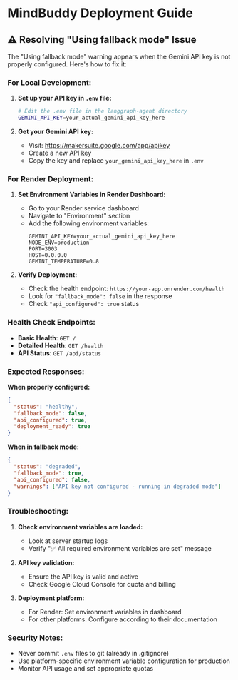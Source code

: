 # MindBuddy Deployment Guide

## ⚠️ Resolving "Using fallback mode" Issue

The "Using fallback mode" warning appears when the Gemini API key is not properly configured. Here's how to fix it:

### For Local Development:

1. **Set up your API key in `.env` file:**
   ```bash
   # Edit the .env file in the langgraph-agent directory
   GEMINI_API_KEY=your_actual_gemini_api_key_here
   ```

2. **Get your Gemini API key:**
   - Visit: https://makersuite.google.com/app/apikey
   - Create a new API key
   - Copy the key and replace `your_gemini_api_key_here` in `.env`

### For Render Deployment:

1. **Set Environment Variables in Render Dashboard:**
   - Go to your Render service dashboard
   - Navigate to "Environment" section
   - Add the following environment variables:
     ```
     GEMINI_API_KEY=your_actual_gemini_api_key_here
     NODE_ENV=production
     PORT=3003
     HOST=0.0.0.0
     GEMINI_TEMPERATURE=0.8
     ```

2. **Verify Deployment:**
   - Check the health endpoint: `https://your-app.onrender.com/health`
   - Look for `"fallback_mode": false` in the response
   - Check `"api_configured": true` status

### Health Check Endpoints:

- **Basic Health**: `GET /`
- **Detailed Health**: `GET /health`
- **API Status**: `GET /api/status`

### Expected Responses:

**When properly configured:**
```json
{
  "status": "healthy",
  "fallback_mode": false,
  "api_configured": true,
  "deployment_ready": true
}
```

**When in fallback mode:**
```json
{
  "status": "degraded",
  "fallback_mode": true,
  "api_configured": false,
  "warnings": ["API key not configured - running in degraded mode"]
}
```

### Troubleshooting:

1. **Check environment variables are loaded:**
   - Look at server startup logs
   - Verify "✅ All required environment variables are set" message

2. **API key validation:**
   - Ensure the API key is valid and active
   - Check Google Cloud Console for quota and billing

3. **Deployment platform:**
   - For Render: Set environment variables in dashboard
   - For other platforms: Configure according to their documentation

### Security Notes:

- Never commit `.env` files to git (already in .gitignore)
- Use platform-specific environment variable configuration for production
- Monitor API usage and set appropriate quotas